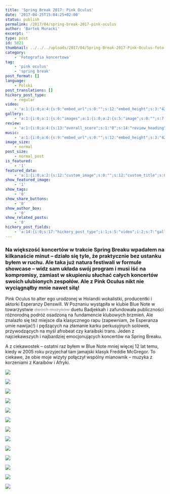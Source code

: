 ```yaml
---
title: 'Spring Break 2017: Pink Oculus'
date: '2017-04-25T15:04:25+02:00'
status: publish
permalink: /2017/04/spring-break-2017-pink-oculus
author: 'Bartek Muracki'
excerpt: ''
type: post
id: 5821
thumbnail: ../../../uploads/2017/04/Spring-Break-2017-Pink-Oculus-foto-Bartek-Muracki-036746.jpg
category:
    - 'Fotografia koncertowa'
tag:
    - 'pink oculus'
    - 'spring break'
post_format: []
language:
    - Polski
post_translations: []
hickory_post_type:
    - regular
video:
    - 'a:1:{i:0;a:4:{s:9:"embed_url";s:0:"";s:12:"embed_height";s:3:"420";s:15:"self_hosted_url";s:0:"";s:18:"self_hosted_height";s:3:"420";}}'
gallery:
    - 'a:1:{i:0;a:1:{s:6:"images";a:1:{i:0;a:2:{s:5:"image";s:0:"";s:7:"caption";s:0:"";}}}}'
review:
    - 'a:1:{i:0;a:4:{s:13:"overall_score";s:1:"0";s:14:"review_heading";s:0:"";s:12:"summary_text";s:0:"";s:8:"criteria";a:1:{i:0;a:2:{s:4:"name";s:0:"";s:5:"score";s:1:"0";}}}}'
music:
    - 'a:1:{i:0;a:6:{s:9:"embed_url";s:0:"";s:12:"embed_height";s:3:"420";s:16:"soundcloud_embed";s:0:"";s:33:"soundcloud_include_featured_image";s:1:"0";s:13:"spotify_embed";s:0:"";s:30:"spotify_include_featured_image";s:1:"0";}}'
image_size:
    - normal
post_size:
    - normal_post
is_featured:
    - '1'
featured_data:
    - 'a:1:{i:0;a:2:{s:12:"custom_image";s:0:"";s:12:"custom_title";s:0:"";}}'
show_featured_image:
    - '1'
show_tags:
    - '0'
show_share_buttons:
    - '0'
show_author_box:
    - '0'
show_related_posts:
    - '0'
hickory_post_fields:
    - 'a:14:{i:0;s:17:"hickory_post_type";i:1;s:5:"video";i:2;s:7:"gallery";i:3;s:6:"review";i:4;s:5:"music";i:5;s:10:"image_size";i:6;s:9:"post_size";i:7;s:11:"is_featured";i:8;s:13:"featured_data";i:9;s:19:"show_featured_image";i:10;s:9:"show_tags";i:11;s:18:"show_share_buttons";i:12;s:15:"show_author_box";i:13;s:18:"show_related_posts";}'
---
```

### Na większość koncertów w trakcie Spring Breaku wpadałem na kilkanaście minut – działo się tyle, że praktycznie bez ustanku byłem w ruchu. Ale taka już natura festiwali w formule showcase – widz sam układa swój program i musi iść na kompromisy, zamiast w skupieniu słuchać całych koncertów swoich ulubionych zespołów. Ale z Pink Oculus nikt nie wyciągnąłby mnie nawet siłą!

Pink Oculus to alter ego urodzonej w Holandii wokalistki, producentki i aktorki Esperanzy Denswill. W Poznaniu wystąpiła w klubie Blue Note w towarzystwie <span style="color: #999999;"><del>dwóch muzyków</del></span> duetu Badjekkah i zafundowała publiczności różnorodną podróż osadzoną na fundamencie klubowych brzmień. Ale znalazło się też miejsce dla klasycznego rapu (zapewniam, że Esperanza umie nawijać!) i pędzących na złamanie karku perkusyjnych solówek, przywodzących na myśl afrobeat czy karaibski trans. Jeden z najciekawszych i najbardziej emocjonujących koncertów na Spring Breaku.

A z ciekawostek – ostatni raz byłem w Blue Note mniej więcej 12 lat temu, kiedy w 2005 roku przyjechał tam jamajski klasyk Freddie McGregor. To ciekawe, że obie moje wizyty połączył wspólny mianownik – muzyka z korzeniami z Karaibów i Afryki.

![](http://music.bartekmuracki.com/wp-content/uploads/2017/04/Spring-Break-2017-Pink-Oculus-foto-Bartek-Muracki-026897.jpg)

![](http://music.bartekmuracki.com/wp-content/uploads/2017/04/Spring-Break-2017-Pink-Oculus-foto-Bartek-Muracki-036746.jpg)

![](http://music.bartekmuracki.com/wp-content/uploads/2017/04/Spring-Break-2017-Pink-Oculus-foto-Bartek-Muracki-046902.jpg)

![](http://music.bartekmuracki.com/wp-content/uploads/2017/04/Spring-Break-2017-Pink-Oculus-foto-Bartek-Muracki-056830.jpg)

![](http://music.bartekmuracki.com/wp-content/uploads/2017/04/Spring-Break-2017-Pink-Oculus-foto-Bartek-Muracki-066864-684x1024.jpg)

![](http://music.bartekmuracki.com/wp-content/uploads/2017/04/Spring-Break-2017-Pink-Oculus-foto-Bartek-Muracki-076952.jpg)

![](http://music.bartekmuracki.com/wp-content/uploads/2017/04/Spring-Break-2017-Pink-Oculus-foto-Bartek-Muracki-086922-684x1024.jpg)

![](http://music.bartekmuracki.com/wp-content/uploads/2017/04/Spring-Break-2017-Pink-Oculus-foto-Bartek-Muracki-097040.jpg)

![](http://music.bartekmuracki.com/wp-content/uploads/2017/04/Spring-Break-2017-Pink-Oculus-foto-Bartek-Muracki-106924.jpg)

![](http://music.bartekmuracki.com/wp-content/uploads/2017/04/Spring-Break-2017-Pink-Oculus-foto-Bartek-Muracki-116969.jpg)

![](http://music.bartekmuracki.com/wp-content/uploads/2017/04/Spring-Break-2017-Pink-Oculus-foto-Bartek-Muracki-127032.jpg)

![](http://music.bartekmuracki.com/wp-content/uploads/2017/04/Spring-Break-2017-Pink-Oculus-foto-Bartek-Muracki-136825-684x1024.jpg)

![](http://music.bartekmuracki.com/wp-content/uploads/2017/04/Spring-Break-2017-Pink-Oculus-foto-Bartek-Muracki-147049.jpg)